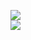 [![](https://img.shields.io/badge/Made%20With-Github%20Spray-lightgrey.svg?style=for-the-badge&logo=github)](https://github.com/Annihil/github-spray#2083)  
[![](https://i.imgur.com/2DrTn0Z.gif)](https://github.com/Annihil/github-spray)